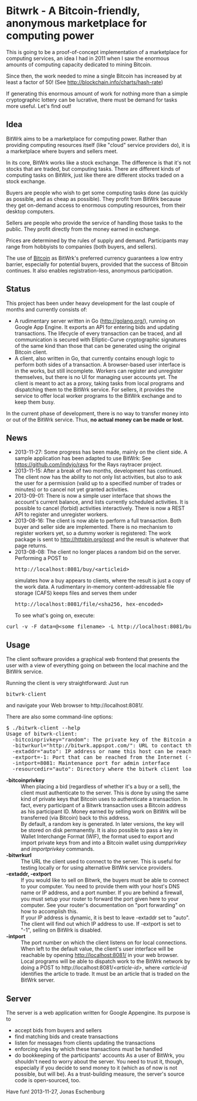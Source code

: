 Bitwrk - A Bitcoin-friendly, anonymous marketplace for computing power
======================================================================

This is going to be a proof-of-concept implementation of a marketplace
for computing services, an idea I had in 2011 when I saw the enormous
amounts of computing capacity dedicated to mining Bitcoin.

Since then, the work needed to mine a single Bitcoin has increased by
at least a factor of 50! (See http://blockchain.info/charts/hash-rate)

If generating this enormous amount of work for nothing more than a
simple cryptographic lottery can be lucrative, there must be demand
for tasks more useful. Let's find out!

Idea
----
BitWrk aims to be a marketplace for computing power. Rather than providing
computing resources itself (like "cloud" service providers do),
it is a marketplace where buyers and sellers meet.

In its core, BitWrk works like a stock exchange. The difference is that
it's not stocks that are traded, but computing tasks. There are different
kinds of computing tasks on BitWrk, just like there are different stocks
traded on a stock exchange.

Buyers are people who wish to get some computing tasks done (as quickly as
possible, and as cheap as possible). They profit from BitWrk because they
get on-demand access to enormous computing resources, from their desktop
computers.

Sellers are people who provide the service of handling those tasks to the
public. They profit directly from the money earned in exchange.

Prices are determined by the rules of supply and demand. Participants may
range from hobbyists to companies (both buyers, and sellers).

The use of [Bitcoin](http://bitcoin.org) as BitWrk's preferred currency
guarantees a low entry barrier, especially for potential buyers, provided
that the success of Bitcoin continues. It also enables registration-less,
anonymous participation.

Status
------
This project has been under heavy development for the last couple of
months and currently consists of:
- A rudimentary server written in Go (http://golang.org/), running on
  Google App Engine. It exports an API for entering bids and updating
  transactions. The lifecycle of every transaction can be traced,
  and all communication is secured with Elliptic-Curve cryptographic
  signatures of the same kind than those that can be generated using
  the original Bitcoin client.
- A client, also written in Go, that currently contains enough logic
  to perform both sides of a transaction. A browser-based user interface
  is in the works, but still incomplete. Workers can register and
  unregister themselves, but there is no UI for managing user accounts yet.
  The client is meant to act as a proxy, taking tasks from
  local programs and dispatching them to the BitWrk service. For sellers, it
  provides the service to offer local worker programs to the BitWrk
  exchange and to keep them busy.

In the current phase of development, there is no way to transfer money into
or out of the BitWrk service. Thus, <strong>no actual money can be made or lost.</strong>


News
----

- 2013-11-27: Some progress has been made, mainly on the client side.
  A sample application has been adapted to use BitWrk: See
  https://github.com/indyjo/rays for the Rays raytracer project.
- 2013-11-15: After a break of two months, development has continued.
  The client now has the ability to not only list activities, but
  also to ask the user for a permission (valid up to a specified number of
  trades or minutes) or to cancel not yet granted activities.
- 2013-09-01: There is now a simple user interface that shows the account's
  current balance, annd lists currently scheduled activities. It is possible to
  cancel (forbid) activities interactively. There is now a REST API to register
  and unregister workers.
- 2013-08-16: The client is now able to perform a full transaction. Both
  buyer and seller side are implemented. There is no mechanism to register
  workers yet, so a dummy worker is registered: The work package is sent to
  http://httpbin.org/post and the result is whatever that page returns.
- 2013-08-08: The client no longer places a random bid on the server.
  Performing a POST to <pre>http://localhost:8081/buy/&lt;articleid&gt;</pre> simulates
  how a buy appears to clients, where the result is just a copy of the
  work data.  A rudimentary in-memory content-addressable file storage
  (CAFS) keeps files and serves them under
  <pre>http://localhost:8081/file/&lt;sha256, hex-encoded&gt;</pre>
  To see what's going on, execute:
<pre>
curl -v -F data=@&lt;some filename&gt; -L http://localhost:8081/buy/foobar
</pre>


Usage
-----

The client software provides a graphical web frontend that presents the
user with a view of everything going on between the local machine and
the BitWrk service.

Running the client is very straightforward: Just run <pre>bitwrk-client</pre>
and navigate your Web browser to http://localhost:8081/.

There are also some command-line options:
<pre>
$ ./bitwrk-client --help
Usage of bitwrk-client:
  -bitcoinprivkey="random": The private key of the Bitcoin address to use for authentication
  -bitwrkurl="http://bitwrk.appspot.com/": URL to contact the bitwrk service at
  -extaddr="auto": IP address or name this host can be reached under from the internet
  -extport=-1: Port that can be reached from the Internet (-1 disables incoming connections)
  -intport=8081: Maintenance port for admin interface
  -resourcedir="auto": Directory where the bitwrk client loads resources from
</pre>
<dl>
<dt><strong>-bitcoinprivkey</strong></dt>
<dd>When placing a bid (regardless of whether it's a buy or a sell), the client
must authenticate to the server. This is done by using the same kind of private
keys that Bitcoin uses to authenticate a transaction. In fact, every participant
of a Bitwrk transaction uses a Bitcoin address as his participant ID. Money
earned by selling work on BitWrk will be transferred (via Bitcoin) back to this
address.<br />
By default, a random key is generated. In later versions, the key will be stored
on disk permanently. It is also possible to pass a key in Wallet Interchange
Format (WIF), the format used to export and import private keys from and into
a Bitcoin wallet using <em>dumpprivkey</em> and <em>importprivkey</em> commands.</dd>
<dt><strong>-bitwrkurl</strong></dt>
<dd>The URL the client used to connect to the server. This is useful for testing
locally or for using alternative BitWrk service providers.</dd>
<dt><strong>-extaddr, -extport</strong></dt>
<dd>If you would like to sell on Bitwrk, the buyers must be able to connect to
your computer. You need to provide them with your host's DNS name or IP address,
and a port number. If you are behind a firewall, you must setup your router
to forward the port given here to your computer. See your router's documentation
on "port forwarding" on how to accomplish this.<br />
If your IP address is dynamic, it is best to leave -extaddr set to "auto". The
client will find out which IP address to use. If -extport is set to "-1", 
selling on BitWrk is disabled.</dd>
<dt><strong>-intport</strong></dt>
<dd>The port number on which the client listens on for local connections. When left
to the default value, the client's user interface will be reachable by opening
<a href="http://localhost:8081/">http://localhost:8081/</a> in your web browser.
Local programs will be able to dispatch work to the BitWrk network by doing a
POST to http://localhost:8081/<em>&lt;article-id&gt;</em>, where <em>&lt;article-id</em>
identifies the article to trade. It must be an article that is traded on the BitWrk
server.
</dl>


Server
------

The server is a web application written for Google Appengine.
Its purpose is to
- accept bids from buyers and sellers
- find matching bids and create transactions
- listen for messages from clients updating the transactions
- enforcing rules by which these transactions must be handled
- do bookkeeping of the participants' accounts
As a user of BitWrk, you shouldn't need to worry about the server. You need
to trust it, though, especially if you decide to send money to it (which as
of now is not possible, but will be). As a trust-building measure, the
server's source code is open-sourced, too.

Have fun!
2013-11-27, Jonas Eschenburg


